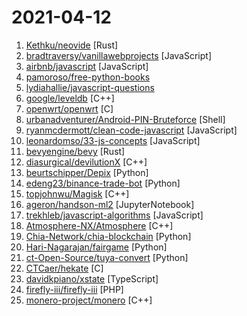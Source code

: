 # 2021-04-12

1. [Kethku/neovide](https://github.com/Kethku/neovide "No Nonsense Neovim Client in Rust") [Rust]
2. [bradtraversy/vanillawebprojects](https://github.com/bradtraversy/vanillawebprojects "Mini projects built with HTML5, CSS & JavaScript. No frameworks or libraries") [JavaScript]
3. [airbnb/javascript](https://github.com/airbnb/javascript "JavaScript Style Guide") [JavaScript]
4. [pamoroso/free-python-books](https://github.com/pamoroso/free-python-books "Python books free to read online or download") 
5. [lydiahallie/javascript-questions](https://github.com/lydiahallie/javascript-questions "A long list of (advanced) JavaScript questions, and their explanations ✨") 
6. [google/leveldb](https://github.com/google/leveldb "LevelDB is a fast key-value storage library written at Google that provides an ordered mapping from string keys to string values.") [C++]
7. [openwrt/openwrt](https://github.com/openwrt/openwrt "This repository is a mirror of https://git.openwrt.org/openwrt/openwrt.git It is for reference only and is not active for check-ins or for reporting issues. We will continue to accept Pull Requests here. They will be merged via staging trees then into openwrt.git. All issues should be reported at: https://bugs.openwrt.org") [C]
8. [urbanadventurer/Android-PIN-Bruteforce](https://github.com/urbanadventurer/Android-PIN-Bruteforce "Unlock an Android phone (or device) by bruteforcing the lockscreen PIN. Turn your Kali Nethunter phone into a bruteforce PIN cracker for Android devices! (no root, no adb)") [Shell]
9. [ryanmcdermott/clean-code-javascript](https://github.com/ryanmcdermott/clean-code-javascript "🛁 Clean Code concepts adapted for JavaScript") [JavaScript]
10. [leonardomso/33-js-concepts](https://github.com/leonardomso/33-js-concepts "📜 33 concepts every JavaScript developer should know.") [JavaScript]
11. [bevyengine/bevy](https://github.com/bevyengine/bevy "A refreshingly simple data-driven game engine built in Rust") [Rust]
12. [diasurgical/devilutionX](https://github.com/diasurgical/devilutionX "Diablo build for modern operating systems") [C++]
13. [beurtschipper/Depix](https://github.com/beurtschipper/Depix "Recovers passwords from pixelized screenshots") [Python]
14. [edeng23/binance-trade-bot](https://github.com/edeng23/binance-trade-bot "Automated cryptocurrency trading bot") [Python]
15. [topjohnwu/Magisk](https://github.com/topjohnwu/Magisk "The Magic Mask for Android") [C++]
16. [ageron/handson-ml2](https://github.com/ageron/handson-ml2 "A series of Jupyter notebooks that walk you through the fundamentals of Machine Learning and Deep Learning in Python using Scikit-Learn, Keras and TensorFlow 2.") [JupyterNotebook]
17. [trekhleb/javascript-algorithms](https://github.com/trekhleb/javascript-algorithms "📝 Algorithms and data structures implemented in JavaScript with explanations and links to further readings") [JavaScript]
18. [Atmosphere-NX/Atmosphere](https://github.com/Atmosphere-NX/Atmosphere "Atmosphère is a work-in-progress customized firmware for the Nintendo Switch.") [C++]
19. [Chia-Network/chia-blockchain](https://github.com/Chia-Network/chia-blockchain "Chia blockchain python implementation (full node, farmer, harvester, timelord, and wallet)") [Python]
20. [Hari-Nagarajan/fairgame](https://github.com/Hari-Nagarajan/fairgame "Tool to help us buy hard to find items.") [Python]
21. [ct-Open-Source/tuya-convert](https://github.com/ct-Open-Source/tuya-convert "A collection of scripts to flash Tuya IoT devices to alternative firmwares") [Python]
22. [CTCaer/hekate](https://github.com/CTCaer/hekate "hekate - A GUI based Nintendo Switch Bootloader") [C]
23. [davidkpiano/xstate](https://github.com/davidkpiano/xstate "State machines and statecharts for the modern web.") [TypeScript]
24. [firefly-iii/firefly-iii](https://github.com/firefly-iii/firefly-iii "Firefly III: a personal finances manager") [PHP]
25. [monero-project/monero](https://github.com/monero-project/monero "Monero: the secure, private, untraceable cryptocurrency") [C++]
